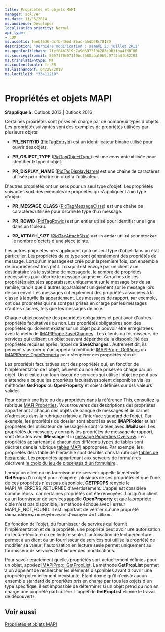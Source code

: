 ```yaml
---
title: Propriétés et objets MAPI
manager: soliver
ms.date: 11/16/2014
ms.audience: Developer
localization_priority: Normal
api_type:
- COM
ms.assetid: 0aebf536-dcfb-406d-86ac-65db98c78139
description: 'Derniére modification : samedi 23 juillet 2011'
ms.openlocfilehash: 7fef84b7519c7a9d6373198283e903fba4fd0780
ms.sourcegitcommit: 8657170d071f9bcf680aba50b9c07f2a4fb82283
ms.translationtype: MT
ms.contentlocale: fr-FR
ms.lasthandoff: 04/28/2019
ms.locfileid: "33411210"
---
```

# <a name="mapi-objects-and-properties"></a>Propriétés et objets MAPI

  
  
**S’applique à** : Outlook 2013 | Outlook 2016 
  
Certaines propriétés sont prises en charge par de nombreux types d'objets. Les propriétés suivantes sont des exemples de propriétés utilisées par plusieurs objets:
  
- **PR_ENTRYID** ([PidTagEntryId](pidtagentryid-canonical-property.md)) est un identificateur binaire utilisé pour ouvrir des objets.
    
- **PR_OBJECT_TYPE** ([PidTagObjectType](pidtagobjecttype-canonical-property.md)) est une constante utilisée pour identifier le type d'objet.
    
- **PR_DISPLAY_NAME** ([PidTagDisplayName](pidtagdisplayname-canonical-property.md)) est une chaîne de caractères utilisée pour décrire un objet à l'utilisateur.
    
D'autres propriétés ont un sens pour un seul type d'objet. Les propriétés suivantes sont des exemples de propriétés qui s'appliquent à un type d'objet:
  
- **PR_MESSAGE_CLASS** ([PidTagMessageClass](pidtagmessageclass-canonical-property.md)) est une chaîne de caractères utilisée pour décrire le type d'un message.
    
- **PR_ROWID** ([PidTagRowid](pidtagrowid-canonical-property.md)) est un entier utilisé pour identifier une ligne dans un tableau.
    
- **PR_ATTACH_SIZE** ([PidTagAttachSize](pidtagattachsize-canonical-property.md)) est un entier utilisé pour stocker le nombre d'octets d'une pièce jointe.
    
Les autres propriétés ne s'appliquent qu'à un seul type d'objet dans un état particulier. Les propriétés de ce type sont généralement des propriétés de message. Lorsqu'un message est créé pour la première fois, son ensemble de propriétés est très petit. Lorsqu'il est envoyé par un client à un destinataire via le système de messagerie, le nombre de propriétés nécessaires pour décrire le message augmente. Certaines de ces propriétés ajoutées apparaissent uniquement sur le message lors de sa remise, tandis que d'autres apparaissent uniquement sur le message lors de son envoi. Les messages ont également des propriétés associées à la classe à laquelle ils appartiennent. Les messages de rapport, par exemple, ont des propriétés qui ne sont pas prises en charge par les messages d'autres classes, tels que les messages de note. 
  
Chaque objet possède des propriétés obligatoires et peut avoir d'autres propriétés facultatives ou non. Les propriétés obligatoires sont des propriétés qui doivent exister sur un objet pour pouvoir être enregistrées avec la méthode [IMAPIProp:: SaveChanges](imapiprop-savechanges.md) . Les clients ou fournisseurs de services qui utilisent un objet peuvent dépendre de la disponibilité des propriétés requises après l'appel de **SaveChanges** . Autrement dit, ils peuvent s'assurer qu'un appel à la méthode [IMAPIProp:: GetProps](imapiprop-getprops.md) ou [IMAPIProp:: OpenProperty](imapiprop-openproperty.md) pour récupérer ces propriétés réussit. 
  
Les propriétés facultatives sont des propriétés qui, en fonction de l'implémentation de l'objet, peuvent ou non être prises en charge par un objet. Un client ou un fournisseur de services qui utilise l'objet ne peut pas s'attendre à ce que les propriétés facultatives soient disponibles via les méthodes **GetProps** ou **OpenProperty** et soient définies sur des valeurs valides. 
  
Pour obtenir une liste ou des propriétés dans la référence This, consultez la rubrique [MAPI Properties](mapi-properties.md). Vous trouverez des descriptions des propriétés appartenant à chacun des objets de banque de messages et de carnet d'adresses dans la rubrique relative à l'interface standard de l'objet. Par exemple, les propriétés de dossier sont abordées avec **IMAPIFolder** et les propriétés de l'utilisateur de messagerie sont traitées avec **IMailUser**. Les propriétés de message, y compris les propriétés de message de rapport, sont décrites avec **IMessage** et in [message Properties Overview](message-properties-overview.md). Les propriétés appartenant à chacun des différents types de tables sont décrites dans la rubrique [tables MAPI](mapi-tables.md) appropriées. Par exemple, les propriétés de la table de hiérarchie sont décrites dans la rubrique [tables de hiérarchie](hierarchy-tables.md). Les propriétés appartenant aux serveurs de formulaires décrivent [le choix du jeu de propriétés d'un formulaire](choosing-a-form-s-property-set.md).
  
Lorsqu'un client ou un fournisseur de services appelle la méthode **GetProps** d'un objet pour récupérer plusieurs de ses propriétés et que l'une de ces propriétés n'est pas disponible, **GETPROPS** renvoie le MAPI_W_ERRORS_RETURNED d'avertissement. L'appel est considéré comme réussi, car certaines propriétés ont été renvoyées. Lorsqu'un client ou un fournisseur de services appelle **OpenProperty** et que la propriété cible n'est pas disponible, la méthode échoue avec l'erreur MAPI_E_NOT_FOUND. Il est important de vérifier qu'une propriété demandée est renvoyée avant d'essayer de l'utiliser. 
  
En fonction de l'objet, du fournisseur de services qui fournit l'implémentation et de la propriété, une propriété peut avoir une autorisation en lecture/écriture ou en lecture seule. L'autorisation de lecture/écriture permet à un client ou un fournisseur de services qui utilise la propriété de modifier sa valeur; l'autorisation en lecture seule permet uniquement au fournisseur de services d'effectuer des modifications. 
  
Pour savoir exactement quelles propriétés sont actuellement définies pour un objet, appelez [IMAPIProp:: GetPropList](imapiprop-getproplist.md). La méthode **GetPropList** permet à un appelant de rechercher les éléments disponibles avant d'ouvrir une propriété potentiellement inexistante. Étant donné qu'il n'existe aucun ensemble standard de propriétés pris en charge par tous les objets d'un type spécifique, il est impossible de déterminer si un objet prend ou non en charge une propriété particulière. L'appel de **GetPropList** élimine le travail de découverte. 
  
## <a name="see-also"></a>Voir aussi



[Propriétés et objets MAPI](mapi-objects-and-properties.md)

